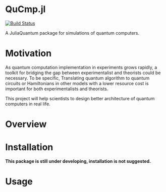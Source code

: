 # QuCmp.jl

[![Build Status](https://travis-ci.org/JuliaQuantum/QuCmp.jl.svg?branch=master)](https://travis-ci.org/JuliaQuantum/QuCmp.jl)

A JuliaQuantum package for simulations of quantum computers.

<!-- [![Build Status](https://travis-ci.org/Roger-luo/Quantize.jl.svg?branch=master)](https://travis-ci.org/Roger-luo/Quantize.jl)

Do not have a real quantum computer? Use **QuCmp** to quantize your computer!!! -->

# Motivation

As quantum computation implementation in experiments grows rapidly, a toolkit for bridging the gap between experimentalist and theorists could be necessary. To be specific, Translating quantum algorithm to quantum circuits or Hamiltonians in other models with a lower resource cost is important for both experimentalists and theorists.

This project will help scientists to design better architecture of quantum computers in real life.

# Overview

# Installation

**This package is still under developing, installation is not suggested.**

# Usage
